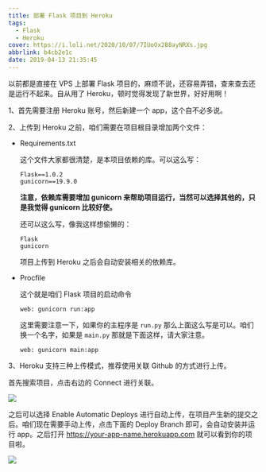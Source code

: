 ```yaml
---
title: 部署 Flask 项目到 Heroku
tags:
  - Flask
  - Heroku
cover: https://i.loli.net/2020/10/07/7IUoOx2B8ayNRXs.jpg
abbrlink: b4cb2e1c
date: 2019-04-13 21:35:45
---
```



以前都是直接在 VPS 上部署 Flask 项目的，麻烦不说，还容易弄错，查来查去还是运行不起来。自从用了 Heroku，顿时觉得发现了新世界，好好用啊！

<!--more-->

1、首先需要注册 Heroku 账号，然后新建一个 app，这个自不必多说。

2、上传到 Heroku 之前，咱们需要在项目根目录增加两个文件：

- Requirements.txt

  这个文件大家都很清楚，是本项目依赖的库。可以这么写：

  ```
  Flask==1.0.2
  gunicorn==19.9.0
  ```

  **注意，依赖库需要增加 gunicorn 来帮助项目运行，当然可以选择其他的，只是我觉得 gunicorn 比较好使。**

  还可以这么写，像我这样想偷懒的：

  ```
  Flask
  gunicorn
  ```

  项目上传到 Heroku 之后会自动安装相关的依赖库。

- Procfile

  这个就是咱们 Flask 项目的启动命令

  ```
  web: gunicorn run:app
  ```

  这里需要注意一下，如果你的主程序是 `run.py` 那么上面这么写是可以。咱们换一个名字，如果是 `main.py` 那就是下面这样，请大家注意。
  
	```
  web: gunicorn main:app
	```

3、Heroku 支持三种上传模式，推荐使用关联 Github 的方式进行上传。

首先搜索项目，点击右边的 Connect 进行关联。

![](https://i.loli.net/2020/10/07/htbzD2PTonNWyHG.jpg)

之后可以选择 Enable Automatic Deploys 进行自动上传，在项目产生新的提交之后。咱们现在需要手动上传，点击下面的 Deploy Branch 即可，会自动安装并运行 app。之后打开 https://your-app-name.herokuapp.com 就可以看到你的项目啦。

![](https://i.loli.net/2020/10/07/ECbTk37lRJeWyAH.jpg)



